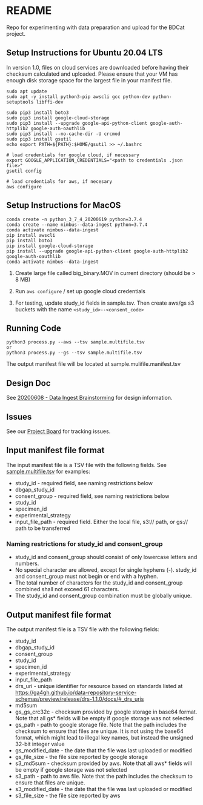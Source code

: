 # README

Repo for experimenting with data preparation and upload for the BDCat project.

## Setup Instructions for Ubuntu 20.04 LTS

In version 1.0, files on cloud services are downloaded before having their checksum 
calculated and uploaded. Please ensure that your VM has enough disk storage space for 
the largest file in your manifest file.


    sudo apt update
    sudo apt -y install python3-pip awscli gcc python-dev python-setuptools libffi-dev

    sudo pip3 install boto3
    sudo pip3 install google-cloud-storage
    sudo pip3 install --upgrade google-api-python-client google-auth-httplib2 google-auth-oauthlib
    sudo pip3 install --no-cache-dir -U crcmod
    sudo pip3 install gsutil
    echo export PATH=${PATH}:$HOME/gsutil >> ~/.bashrc

    # load credentials for google cloud, if necessary
    export GOOGLE_APPLICATION_CREDENTIALS="<path to credentials .json file>"
    gsutil config

    # load credentials for aws, if necesary
    aws configure

## Setup Instructions for MacOS

    conda create -n python_3_7_4_20200619 python=3.7.4
    conda create --name nimbus--data-ingest python=3.7.4
    conda activate nimbus--data-ingest
    pip install awscli
    pip install boto3
    pip install google-cloud-storage
    pip install --upgrade google-api-python-client google-auth-httplib2 google-auth-oauthlib
    conda activate nimbus--data-ingest
	
1. Create large file called big_binary.MOV in current directory (should be > 8 MB)

2. Run `aws configure` / set up google cloud credentials

3. For testing, update study\_id fields in sample.tsv. Then create aws/gs s3 buckets with the name `<study_id>--<consent_code>`

## Running Code


    python3 process.py --aws --tsv sample.multifile.tsv 
    or
    python3 process.py --gs --tsv sample.multifile.tsv 
   

The output manifest file will be located at sample.mulifile.<timestamp>manifest.tsv

## Design Doc

See [20200608 - Data Ingest Brainstorming](https://docs.google.com/document/d/1bZHUKZPL7Q7onKLSdR3YBrM7oeREC54yf1g_Dpc2yVI/edit) for design information.  

## Issues

See our [Project Board](https://github.com/orgs/NimbusInformatics/projects/5) for tracking issues.

## Input manifest file format

The input manifest file is a TSV file with the following fields. See [sample.multifile.tsv](https://raw.githubusercontent.com/NimbusInformatics/bdcat-ingest-prototype/master/sample.multifile.tsv) for examples:

* study\_id - required field, see naming restrictions below
* dbgap\_study\_id
* consent_group - required field, see naming restrictions below
* study\_id
* specimen\_id
* experimental\_strategy
* input\_file\_path - required field. Either the local file, s3:// path, or gs:// path to be transferred

### Naming restrictions for study\_id and consent\_group
* study\_id and consent\_group should consist of only lowercase letters and numbers. 
* No special character are allowed, except for single hyphens (-). study\_id and consent\_group must not begin or end with a hyphen. 
* The total number of characters for the study\_id and consent\_group combined shall not exceed 61 characters. 
* The study\_id and consent\_group combination must be globally unique.

## Output manifest file format

The output manifest file is a TSV file with the following fields:

* study\_id
* dbgap\_study\_id
* consent_group
* study\_id
* specimen\_id
* experimental\_strategy
* input\_file\_path
* drs\_uri - unique identifier for resource based on standards listed at https://ga4gh.github.io/data-repository-service-schemas/preview/release/drs-1.1.0/docs/#_drs_uris
* md5sum
* gs\_gs_crc32c - checksum provided by google storage in base64 format. Note that all gs\* fields will be empty if google storage was not selected
* gs\_path - path to google storage file. Note that the path includes the checksum to ensure that files are unique. It is not using the base64 format, which might lead to illegal key names, but instead the unsigned 32-bit integer value
* gs\_modified\_date - the date that the file was last uploaded or modified
* gs\_file\_size - the file size reported by google storage
* s3\_md5sum - checksum provided by aws. Note that all aws\* fields will be empty if google storage was not selected
* s3\_path - path to aws file. Note that the path includes the checksum to ensure that files are unique.
* s3\_modified\_date - the date that the file was last uploaded or modified
* s3\_file\_size - the file size reported by aws